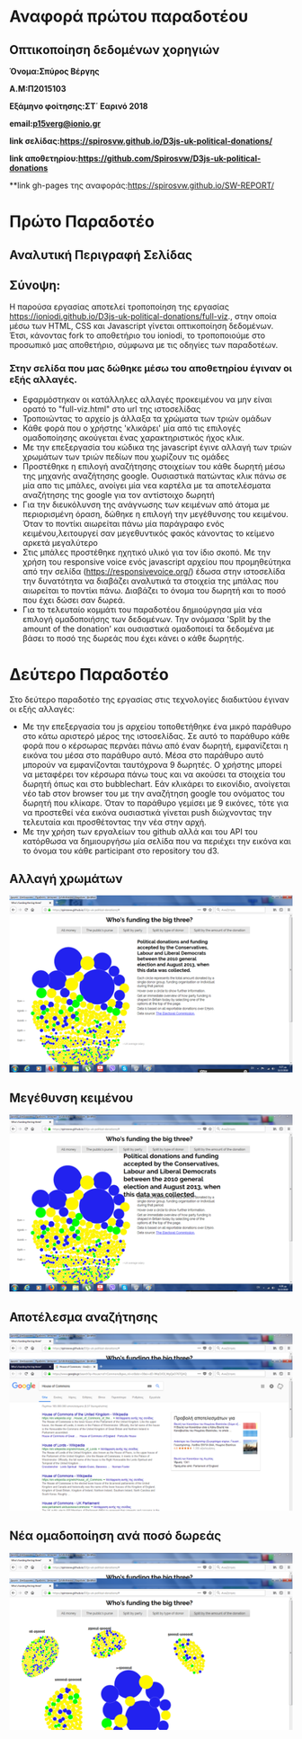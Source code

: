 # Αναφορά πρώτου παραδοτέου

## Οπτικοποίηση δεδομένων χορηγιών 

**Όνομα:Σπύρος Βέργης**

**Α.Μ:Π2015103**

**Εξάμηνο φοίτησης:ΣΤ΄ Εαρινό 2018**

**email:p15verg@ionio.gr**

**link σελίδας:https://spirosvw.github.io/D3js-uk-political-donations/**

**link αποθετηρίου:https://github.com/Spirosvw/D3js-uk-political-donations**

**link gh-pages της αναφοράς:https://spirosvw.github.io/SW-REPORT/

# Πρώτο Παραδοτέο

## Αναλυτική Περιγραφή Σελίδας

## Σύνοψη:

Η παρούσα εργασίας αποτελεί τροποποίηση της εργασίας https://ioniodi.github.io/D3js-uk-political-donations/full-viz., στην οποία μέσω των HTML, CSS και Javascript γίνεται οπτικοποίηση δεδομένων. Έτσι, κάνοντας fork το αποθετήριο του ioniodi, το τροποποιούμε στο προσωπικό μας αποθετήριο, σύμφωνα με τις οδηγίες των παραδοτέων.


### Στην σελίδα που μας δώθηκε μέσω του αποθετηρίου έγιναν οι εξής αλλαγές.


* Εφαρμόστηκαν οι κατάλληλες αλλαγές προκειμένου να μην είναι ορατό το "full-viz.html" στο url της ιστοσελίδας
* Τροποιώντας το αρχείο js άλλαξα τα χρώματα των τριών ομάδων
* Κάθε φορά που ο χρήστης 'κλικάρει' μία από τις επιλογές ομαδοποίησης ακούγεται ένας χαρακτηριστικός ήχος κλικ.
* Με την επεξεργασία του  κώδικα της javascript έγινε αλλαγή των τριών χρωμάτων των τριών πεδίων που χωρίζουν τις ομάδες
* Προστέθηκε η επιλογή αναζήτησης στοιχείων του κάθε δωρητή μέσω της μηχανής αναζήτησης google. Ουσιαστικά πατώντας κλικ πάνω σε μία απο τις μπάλες, ανοίγει μία νεα καρτέλα με τα αποτελέσματα αναζήτησης της google για τον αντίστοιχο δωρητή
* Για την διευκόλυνση της ανάγνωσης των κειμένων από άτομα με περιορισμένη όραση, δώθηκε η επιλογή την μεγέθυνσης του κειμένου. Όταν το ποντίκι αιωρείται πάνω μία παράγραφο ενός κειμένου,λειτουργεί σαν μεγεθυντικός φακός κάνοντας το κείμενο αρκετά μεγαλύτερο
* Στις μπάλες προστέθηκε ηχητικό υλικό για τον ίδιο σκοπό. Με την χρήση του responsive voice ενός javascript αρχείου που προμηθεύτηκα από την σελίδα (https://responsivevoice.org/) έδωσα στην ιστοσελίδα την δυνατότητα να διαβάζει αναλυτικά τα στοιχεία της μπάλας που αιωρείται το ποντίκι πάνω. Διαβάζει το όνομα του δωρητή και το ποσό που έχει δώσει σαν δωρεά.
* Για το τελευταίο κομμάτι του παραδοτέου δημιούργησα μία νέα επιλογή ομαδοποιήσης των δεδομένων. Την ονόμασα 'Split by the amount of the donation' και ουσιαστικά ομαδοποιεί τα δεδομένα με βάσει το ποσό της δωρεάς που έχει κάνει ο κάθε δωρητής.

# Δεύτερο Παραδοτέο 

Στο δεύτερο παραδοτέο της εργασίας στις τεχνολογίες διαδικτύου έγιναν οι εξής αλλαγές:

* Με την επεξεργασία του js αρχείου τοποθετήθηκε ένα μικρό παράθυρο στο κάτω αριστερό μέρος της ιστοσελίδας. Σε αυτό το παράθυρο κάθε φορά που ο κέρσωρας περνάει πάνω από έναν δωρητή, εμφανίζεται η εικόνα του μέσα στο παράθυρο αυτό. Μέσα στο παράθυρο αυτό μπορούν να εμφανίζονται ταυτόχρονα 9 δωρητές. Ο χρήστης μπορεί να μεταφέρει τον κέρσωρα πάνω τους και να ακούσει τα στοιχεία του δωρητή όπως και στο bubblechart. Εάν κλικάρει το εικονίδιο, ανοίγεται νέο tab στον browser του με την αναζήτηση google του ονόματος του δωρητή που κλίκαρε. Όταν το παράθυρο γεμίσει με 9 εικόνες, τότε για να προστεθεί νέα εικόνα ουσιαστικά γίνεται push διώχνοντας την τελευταία και προσθέτοντας την νέα στην αρχή.
* Με την  χρήση των εργαλείων του github αλλά και του API του κατόρθωσα να δημιουργήσω μία σελίδα που να περιέχει την εικόνα και το όνομα του κάθε participant στο repository του d3.


## Αλλαγή χρωμάτων
![](image1.png)

## Μεγέθυνση κειμένου
![](image2.png)

## Αποτέλεσμα αναζήτησης
![](image3.png)

## Νέα ομαδοποίηση ανά ποσό δωρεάς
![](image4.png)



